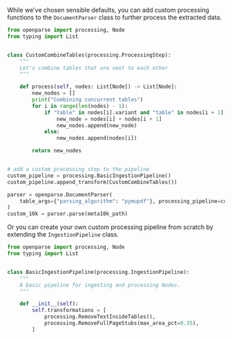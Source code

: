 
While we've chosen sensible defaults, you can add custom processing functions to the `DocumentParser` class to further process the extracted data.

```python
from openparse import processing, Node
from typing import List


class CustomCombineTables(processing.ProcessingStep):
    """
    Let's combine tables that are next to each other
    """

    def process(self, nodes: List[Node]) -> List[Node]:
        new_nodes = []
        print("Combining concurrent tables")
        for i in range(len(nodes) - 1):
            if "table" in nodes[i].variant and "table" in nodes[i + 1].variant:
                new_node = nodes[i] + nodes[i + 1]
                new_nodes.append(new_node)
            else:
                new_nodes.append(nodes[i])

        return new_nodes


# add a custom processing step to the pipeline
custom_pipeline = processing.BasicIngestionPipeline()
custom_pipeline.append_transform(CustomCombineTables())

parser = openparse.DocumentParser(
    table_args={"parsing_algorithm": "pymupdf"}, processing_pipeline=custom_pipeline
)
custom_10k = parser.parse(meta10k_path)
```

Or you can create your own custom processing pipeline from scratch by extending the `IngestionPipeline` class.

```python
from openparse import processing, Node
from typing import List


class BasicIngestionPipeline(processing.IngestionPipeline):
    """
    A basic pipeline for ingesting and processing Nodes.
    """

    def __init__(self):
        self.transformations = [
            processing.RemoveTextInsideTables(),
            processing.RemoveFullPageStubs(max_area_pct=0.35),
        ]
```
